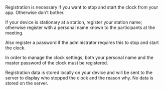 ﻿Registration is necessary if you want to stop and start the clock from your app. Otherwise don't bother.

If your device is stationary at a station, register your station name; otherwise register with a personal name known to the participants at the meeting.

Also register a password if the administrator requires this to stop and start the clock.

In order to manage the clock settings, both your personal name and the master password of the clock must be registered.

Registration data is stored locally on your device and will be sent to the server to display who stopped the clock and the reason why. No data is stored on the server.
